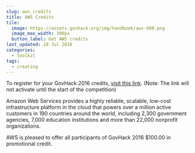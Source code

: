 ```yaml
---
slug: aws_credits
title: AWS Credits
tile:
  image: https://assets.govhack.org/img/handbook/aws-600.png
  image_max_width: 300px
  button_label: Get AWS credits
last_updated: 28 Jul 2016
categories: 
  - toolkit
tags:
  - creating
---
```


To register for your GovHack 2016 credits, [visit this link](https://aws.amazon.com/events/govhack16/). (Note: The link will not activate until the start of the competition)

Amazon Web Services provides a highly reliable, scalable, low-cost infrastructure platform in the cloud that powers over a million active customers in 190 countries around the world, including 2,300 government agencies, 7,000 education institutions and more than 22,000 nonprofit organizations.
 
AWS is pleased to offer all participants of GovHack 2016 $100.00 in promotional credit.